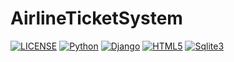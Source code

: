 # AirlineTicketSystem

[![LICENSE](https://img.shields.io/badge/License-EPL--2.0-green.svg?style=flat-square)](LICENSE)
[![Python](https://img.shields.io/badge/Python-v3.8.0-blue.svg?style=flat-square)](https://github.com/DolorHunter/AirlineTicketSystem)
[![Django](https://img.shields.io/badge/Django-v3.0.8-yellow.svg?style=flat-square)](https://github.com/DolorHunter/AirlineTicketSystem)
[![HTML5](https://img.shields.io/badge/HTML-5-red.svg?style=flat-square)](https://github.com/DolorHunter/AirlineTicketSystem)
[![Sqlite3](https://img.shields.io/badge/DataBase-Sqlite3-lightgrey.svg?style=flat-square)](https://github.com/DolorHunter/AirlineTicketSystem)
